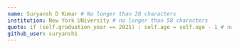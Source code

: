 ```yaml
---
name: Suryansh D Kumar # No longer than 28 characters
institution: New York UNiversity # no longer than 58 characters
quote: if (self.graduation_year == 2021) : self.age = self.age - 1 # no longer than 100 characters, avoid using quotes(") to guarantee the format remains the same.
github_user: suryansh1
---
```

